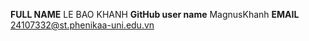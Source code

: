    **FULL NAME**
LE BAO KHANH
   **GitHub user name**
MagnusKhanh
   **EMAIL**
24107332@st.phenikaa-uni.edu.vn
